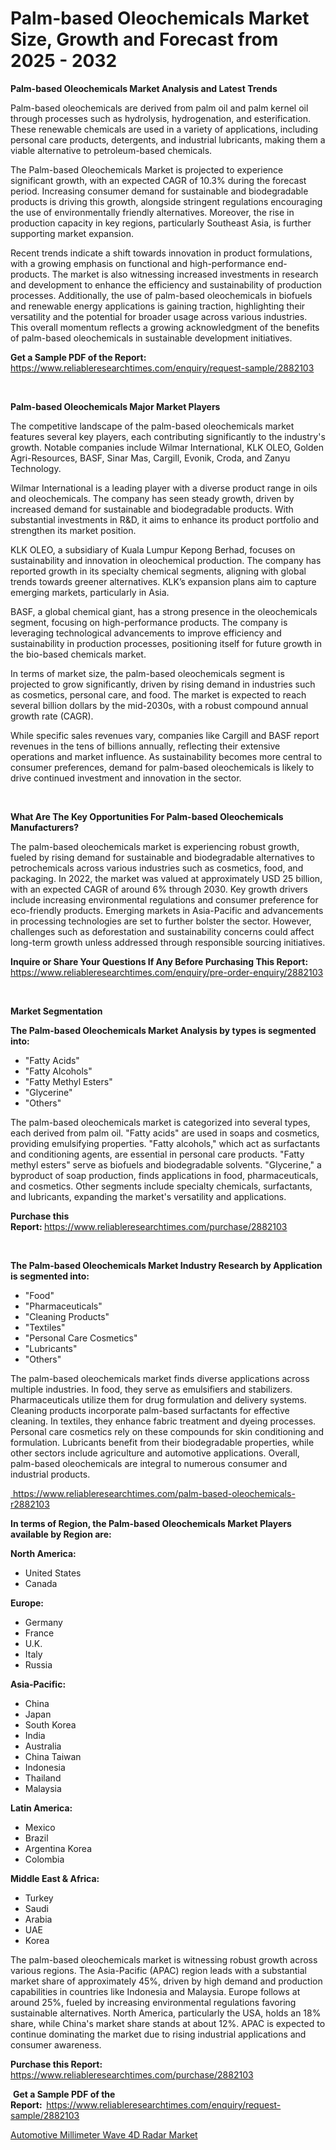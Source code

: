 <p><h1>Palm-based Oleochemicals Market Size, Growth and Forecast from 2025 - 2032</h1></p><p><strong>Palm-based Oleochemicals Market Analysis and Latest Trends</strong></p>
<p><p>Palm-based oleochemicals are derived from palm oil and palm kernel oil through processes such as hydrolysis, hydrogenation, and esterification. These renewable chemicals are used in a variety of applications, including personal care products, detergents, and industrial lubricants, making them a viable alternative to petroleum-based chemicals.</p><p>The Palm-based Oleochemicals Market is projected to experience significant growth, with an expected CAGR of 10.3% during the forecast period. Increasing consumer demand for sustainable and biodegradable products is driving this growth, alongside stringent regulations encouraging the use of environmentally friendly alternatives. Moreover, the rise in production capacity in key regions, particularly Southeast Asia, is further supporting market expansion.</p><p>Recent trends indicate a shift towards innovation in product formulations, with a growing emphasis on functional and high-performance end-products. The market is also witnessing increased investments in research and development to enhance the efficiency and sustainability of production processes. Additionally, the use of palm-based oleochemicals in biofuels and renewable energy applications is gaining traction, highlighting their versatility and the potential for broader usage across various industries. This overall momentum reflects a growing acknowledgment of the benefits of palm-based oleochemicals in sustainable development initiatives.</p></p>
<p><strong>Get a Sample PDF of the Report:&nbsp;</strong> <a href="https://www.reliableresearchtimes.com/enquiry/request-sample/2882103?utm_campaign=3059&utm_medium=2&utm_source=Github&utm_content=ia&utm_term=12032025&utm_id=palm-based-oleochemicals">https://www.reliableresearchtimes.com/enquiry/request-sample/2882103</a></p>
<p>&nbsp;</p>
<p><strong>Palm-based Oleochemicals Major Market Players</strong></p>
<p><p>The competitive landscape of the palm-based oleochemicals market features several key players, each contributing significantly to the industry's growth. Notable companies include Wilmar International, KLK OLEO, Golden Agri-Resources, BASF, Sinar Mas, Cargill, Evonik, Croda, and Zanyu Technology. </p><p>Wilmar International is a leading player with a diverse product range in oils and oleochemicals. The company has seen steady growth, driven by increased demand for sustainable and biodegradable products. With substantial investments in R&D, it aims to enhance its product portfolio and strengthen its market position.</p><p>KLK OLEO, a subsidiary of Kuala Lumpur Kepong Berhad, focuses on sustainability and innovation in oleochemical production. The company has reported growth in its specialty chemical segments, aligning with global trends towards greener alternatives. KLK’s expansion plans aim to capture emerging markets, particularly in Asia.</p><p>BASF, a global chemical giant, has a strong presence in the oleochemicals segment, focusing on high-performance products. The company is leveraging technological advancements to improve efficiency and sustainability in production processes, positioning itself for future growth in the bio-based chemicals market.</p><p>In terms of market size, the palm-based oleochemicals segment is projected to grow significantly, driven by rising demand in industries such as cosmetics, personal care, and food. The market is expected to reach several billion dollars by the mid-2030s, with a robust compound annual growth rate (CAGR).</p><p>While specific sales revenues vary, companies like Cargill and BASF report revenues in the tens of billions annually, reflecting their extensive operations and market influence. As sustainability becomes more central to consumer preferences, demand for palm-based oleochemicals is likely to drive continued investment and innovation in the sector.</p></p>
<p>&nbsp;</p>
<p><strong>What Are The Key Opportunities For Palm-based Oleochemicals Manufacturers?</strong></p>
<p><p>The palm-based oleochemicals market is experiencing robust growth, fueled by rising demand for sustainable and biodegradable alternatives to petrochemicals across various industries such as cosmetics, food, and packaging. In 2022, the market was valued at approximately USD 25 billion, with an expected CAGR of around 6% through 2030. Key growth drivers include increasing environmental regulations and consumer preference for eco-friendly products. Emerging markets in Asia-Pacific and advancements in processing technologies are set to further bolster the sector. However, challenges such as deforestation and sustainability concerns could affect long-term growth unless addressed through responsible sourcing initiatives.</p></p>
<p><strong>Inquire or Share Your Questions If Any Before Purchasing This Report:</strong> <a href="https://www.reliableresearchtimes.com/enquiry/pre-order-enquiry/2882103?utm_campaign=3059&utm_medium=2&utm_source=Github&utm_content=ia&utm_term=12032025&utm_id=palm-based-oleochemicals">https://www.reliableresearchtimes.com/enquiry/pre-order-enquiry/2882103</a></p>
<p>&nbsp;</p>
<p><strong>Market Segmentation</strong></p>
<p><strong>The Palm-based Oleochemicals Market Analysis by types is segmented into:</strong></p>
<p><ul><li>"Fatty Acids"</li><li>"Fatty Alcohols"</li><li>"Fatty Methyl Esters"</li><li>"Glycerine"</li><li>"Others"</li></ul></p>
<p><p>The palm-based oleochemicals market is categorized into several types, each derived from palm oil. "Fatty acids" are used in soaps and cosmetics, providing emulsifying properties. "Fatty alcohols," which act as surfactants and conditioning agents, are essential in personal care products. "Fatty methyl esters" serve as biofuels and biodegradable solvents. "Glycerine," a byproduct of soap production, finds applications in food, pharmaceuticals, and cosmetics. Other segments include specialty chemicals, surfactants, and lubricants, expanding the market's versatility and applications.</p></p>
<p><strong>Purchase this Report:&nbsp;</strong><a href="https://www.reliableresearchtimes.com/purchase/2882103?utm_campaign=3059&utm_medium=2&utm_source=Github&utm_content=ia&utm_term=12032025&utm_id=palm-based-oleochemicals">https://www.reliableresearchtimes.com/purchase/2882103</a></p>
<p>&nbsp;</p>
<p><strong>The Palm-based Oleochemicals Market Industry Research by Application is segmented into:</strong></p>
<p><ul><li>"Food"</li><li>"Pharmaceuticals"</li><li>"Cleaning Products"</li><li>"Textiles"</li><li>"Personal Care Cosmetics"</li><li>"Lubricants"</li><li>"Others"</li></ul></p>
<p><p>The palm-based oleochemicals market finds diverse applications across multiple industries. In food, they serve as emulsifiers and stabilizers. Pharmaceuticals utilize them for drug formulation and delivery systems. Cleaning products incorporate palm-based surfactants for effective cleaning. In textiles, they enhance fabric treatment and dyeing processes. Personal care cosmetics rely on these compounds for skin conditioning and formulation. Lubricants benefit from their biodegradable properties, while other sectors include agriculture and automotive applications. Overall, palm-based oleochemicals are integral to numerous consumer and industrial products.</p></p>
<p><a href="https://www.reliableresearchtimes.com/palm-based-oleochemicals-r2882103?utm_campaign=3059&utm_medium=2&utm_source=Github&utm_content=ia&utm_term=12032025&utm_id=palm-based-oleochemicals">&nbsp;https://www.reliableresearchtimes.com/palm-based-oleochemicals-r2882103</a></p>
<p><strong>In terms of Region, the Palm-based Oleochemicals Market Players available by Region are:</strong></p>
<p>
    <p> <strong> North America: </strong>
        <ul>
            <li>United States</li>
            <li>Canada</li>
        </ul>
        </p> 
    <p> <strong> Europe: </strong>
        <ul>
            <li>Germany</li>
            <li>France</li>
            <li>U.K.</li>
            <li>Italy</li>
            <li>Russia</li>
        </ul>
        </p> 
    <p> <strong> Asia-Pacific: </strong>
        <ul>
            <li>China</li>
            <li>Japan</li>
            <li>South Korea</li>
            <li>India</li>
            <li>Australia</li>
            <li>China Taiwan</li>
            <li>Indonesia</li>
            <li>Thailand</li>
            <li>Malaysia</li>
        </ul>
        </p> 
    <p> <strong> Latin America: </strong>
        <ul>
            <li>Mexico</li>
            <li>Brazil</li>
            <li>Argentina Korea</li>
            <li>Colombia</li>
        </ul>
        </p> 
    <p> <strong> Middle East & Africa: </strong>
        <ul>
            <li>Turkey</li>
            <li>Saudi</li>
            <li>Arabia</li>
            <li>UAE</li>
            <li>Korea</li>
        </ul>
    </p>
    </p>
<p><p>The palm-based oleochemicals market is witnessing robust growth across various regions. The Asia-Pacific (APAC) region leads with a substantial market share of approximately 45%, driven by high demand and production capabilities in countries like Indonesia and Malaysia. Europe follows at around 25%, fueled by increasing environmental regulations favoring sustainable alternatives. North America, particularly the USA, holds an 18% share, while China's market share stands at about 12%. APAC is expected to continue dominating the market due to rising industrial applications and consumer awareness.</p></p>
<p><strong>Purchase this Report: </strong><a href="https://www.reliableresearchtimes.com/purchase/2882103?utm_campaign=3059&utm_medium=2&utm_source=Github&utm_content=ia&utm_term=12032025&utm_id=palm-based-oleochemicals">https://www.reliableresearchtimes.com/purchase/2882103</a></p>
<p>&nbsp;<strong>Get a Sample PDF of the Report:&nbsp;&nbsp;</strong><a href="https://www.reliableresearchtimes.com/enquiry/request-sample/2882103?utm_campaign=3059&utm_medium=2&utm_source=Github&utm_content=ia&utm_term=12032025&utm_id=palm-based-oleochemicals">https://www.reliableresearchtimes.com/enquiry/request-sample/2882103</a></p>
<p><strong></strong></p>
<p><p><a href="https://github.com/micbotam/Market-Research-Report-List-1/blob/main/automotive-millimeter-wave-4d-radar-market.md?utm_campaign=3059&utm_medium=2&utm_source=Github&utm_content=ia&utm_term=12032025&utm_id=palm-based-oleochemicals">Automotive Millimeter Wave 4D Radar Market</a></p></p>